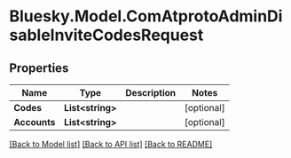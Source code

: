 # Bluesky.Model.ComAtprotoAdminDisableInviteCodesRequest

## Properties

Name | Type | Description | Notes
------------ | ------------- | ------------- | -------------
**Codes** | **List&lt;string&gt;** |  | [optional] 
**Accounts** | **List&lt;string&gt;** |  | [optional] 

[[Back to Model list]](../README.md#documentation-for-models) [[Back to API list]](../README.md#documentation-for-api-endpoints) [[Back to README]](../README.md)

